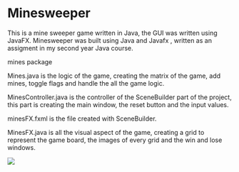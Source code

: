 # Minesweeper
This is a mine sweeper game written in Java, the GUI was written using JavaFX. Minesweeper was built using Java and Javafx , written as an assigment in my second year Java course.

mines package

Mines.java is the logic of the game, creating the matrix of the game, add mines, toggle flags and handle the all the game logic.

MinesController.java is the controller of the SceneBuilder part of the project, this part is creating the main window, the reset button and the input values.

minesFX.fxml is the file created with SceneBuilder.

MinesFX.java is all the visual aspect of the game, creating a grid to represent the game board, the images of every grid and the win and lose windows.

![](https://gyazo.com/bfbe0032c7fdbfc5b8fa5ee3a9f30092)
